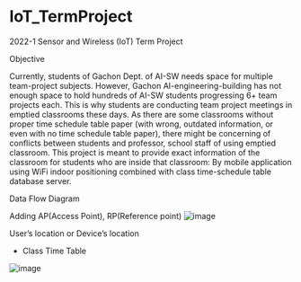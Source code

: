 # IoT_TermProject
2022-1 Sensor and Wireless (IoT) Term Project

Objective

Currently, students of Gachon Dept. of AI-SW needs space for multiple team-project subjects. However, Gachon AI-engineering-building has not enough space to hold hundreds of AI-SW students progressing 6+ team projects each. This is why students are conducting team project meetings in emptied classrooms these days.
As there are some classrooms without proper time schedule table paper (with wrong, outdated information, or even with no time schedule table paper), there might be concerning of conflicts between students and professor, school staff of using emptied classroom.
This project is meant to provide exact information of the classroom for students who are inside that classroom: By mobile application using WiFi indoor positioning combined with class time-schedule table database server.


Data Flow Diagram

Adding AP(Access Point), RP(Reference point)
![image](https://user-images.githubusercontent.com/90828283/173230080-c42c6a2d-e88b-486a-8d0e-88bec8b60e32.png)



User’s location or Device’s location

+ Class Time Table



 ![image](https://user-images.githubusercontent.com/90828283/173230085-e0ff717e-75a9-4f86-8cd5-52044b217f6f.png)

